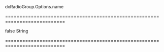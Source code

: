 <!--id-->dxRadioGroup.Options.name<!--/id-->
===========================================================================
<!--hidden-->false<!--/hidden-->
<!--type-->String<!--/type-->
===========================================================================

